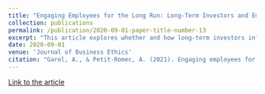 ```yaml
---
title: "Engaging Employees for the Long Run: Long-Term Investors and Employee-Related CSR"
collection: publications
permalink: /publication/2020-09-01-paper-title-number-13
excerpt: "This article explores whether and how long-term investors influence non-executive employees’ incentives. While long-term investors benefit from long-term investments that create value over time, employees tend to be averse to long-term investments. We conjecture that long-term investors foster employee-related CSR to motivate employees to engage in long-term investment projects. Consistent with this prediction, we find that long-term investor ownership is a strong driver of employee-related CSR. Additional analyses indicate that this result is not driven by self-selection or reverse causality. We further show that employee-related CSR leads to increased long-term investments (R&D expenses and corporate innovation). Overall, our findings highlight that employee-related CSR is an important channel through which long-term investors encourage long-term investments."
date: 2020-09-01
venue: 'Journal of Business Ethics'
citation: "Garel, A., & Petit-Romec, A. (2021). Engaging employees for the long run: Long-term investors and employee-related CSR. Journal of Business Ethics, 174(1), 35-63."
---
```

[Link to the article](https://link.springer.com/article/10.1007/s10551-020-04572-8)
